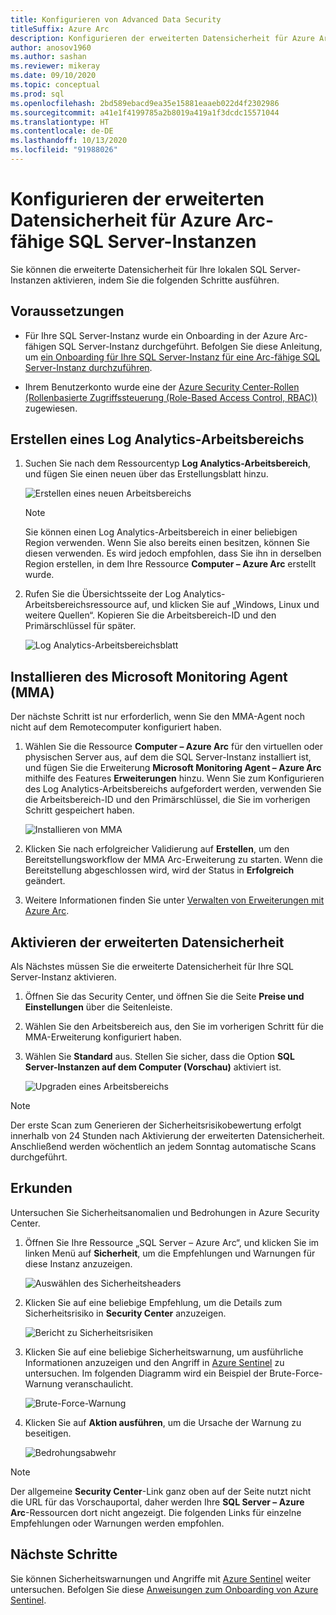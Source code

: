 ```yaml
---
title: Konfigurieren von Advanced Data Security
titleSuffix: Azure Arc
description: Konfigurieren der erweiterten Datensicherheit für Azure Arc-fähige SQL Server-Instanzen
author: anosov1960
ms.author: sashan
ms.reviewer: mikeray
ms.date: 09/10/2020
ms.topic: conceptual
ms.prod: sql
ms.openlocfilehash: 2bd589ebacd9ea35e15881eaaeb022d4f2302986
ms.sourcegitcommit: a41e1f4199785a2b8019a419a1f3dcdc15571044
ms.translationtype: HT
ms.contentlocale: de-DE
ms.lasthandoff: 10/13/2020
ms.locfileid: "91988026"
---
```

# <a name="configure-advanced-data-security-for-azure-arc-enabled-sql-server-instance"></a>Konfigurieren der erweiterten Datensicherheit für Azure Arc-fähige SQL Server-Instanzen

Sie können die erweiterte Datensicherheit für Ihre lokalen SQL Server-Instanzen aktivieren, indem Sie die folgenden Schritte ausführen.

## <a name="prerequisites"></a>Voraussetzungen

* Für Ihre SQL Server-Instanz wurde ein Onboarding in der Azure Arc-fähigen SQL Server-Instanz durchgeführt. Befolgen Sie diese Anleitung, um [ein Onboarding für Ihre SQL Server-Instanz für eine Arc-fähige SQL Server-Instanz durchzuführen](connect.md).

* Ihrem Benutzerkonto wurde eine der [Azure Security Center-Rollen (Rollenbasierte Zugriffssteuerung (Role-Based Access Control, RBAC))](/azure/security-center/security-center-permissions) zugewiesen.

## <a name="create-a-log-analytics-workspace"></a>Erstellen eines Log Analytics-Arbeitsbereichs

1. Suchen Sie nach dem Ressourcentyp __Log Analytics-Arbeitsbereich__, und fügen Sie einen neuen über das Erstellungsblatt hinzu.

   ![Erstellen eines neuen Arbeitsbereichs](media/configure-advanced-data-security/create-new-log-analytics-workspace.png)

   > [!NOTE]
   > Sie können einen Log Analytics-Arbeitsbereich in einer beliebigen Region verwenden. Wenn Sie also bereits einen besitzen, können Sie diesen verwenden. Es wird jedoch empfohlen, dass Sie ihn in derselben Region erstellen, in dem Ihre Ressource __Computer – Azure Arc__ erstellt wurde.

1. Rufen Sie die Übersichtsseite der Log Analytics-Arbeitsbereichsressource auf, und klicken Sie auf „Windows, Linux und weitere Quellen“. Kopieren Sie die Arbeitsbereich-ID und den Primärschlüssel für später.

   ![Log Analytics-Arbeitsbereichsblatt](media/configure-advanced-data-security/log-analytics-workspace-blade.png)

## <a name="install-microsoft-monitoring-agent-mma"></a>Installieren des Microsoft Monitoring Agent (MMA)

Der nächste Schritt ist nur erforderlich, wenn Sie den MMA-Agent noch nicht auf dem Remotecomputer konfiguriert haben.

1. Wählen Sie die Ressource __Computer – Azure Arc__ für den virtuellen oder physischen Server aus, auf dem die SQL Server-Instanz installiert ist, und fügen Sie die Erweiterung __Microsoft Monitoring Agent – Azure Arc__ mithilfe des Features **Erweiterungen** hinzu. Wenn Sie zum Konfigurieren des Log Analytics-Arbeitsbereichs aufgefordert werden, verwenden Sie die Arbeitsbereich-ID und den Primärschlüssel, die Sie im vorherigen Schritt gespeichert haben.

   ![Installieren von MMA](media/configure-advanced-data-security/install-mma-extension.png)

1. Klicken Sie nach erfolgreicher Validierung auf **Erstellen**, um den Bereitstellungsworkflow der MMA Arc-Erweiterung zu starten. Wenn die Bereitstellung abgeschlossen wird, wird der Status in **Erfolgreich** geändert.

1. Weitere Informationen finden Sie unter [Verwalten von Erweiterungen mit Azure Arc](/azure/azure-arc/servers/manage-vm-extensions).

## <a name="enable-advanced-data-security"></a>Aktivieren der erweiterten Datensicherheit

Als Nächstes müssen Sie die erweiterte Datensicherheit für Ihre SQL Server-Instanz aktivieren.

1. Öffnen Sie das Security Center, und öffnen Sie die Seite **Preise und Einstellungen** über die Seitenleiste.

1. Wählen Sie den Arbeitsbereich aus, den Sie im vorherigen Schritt für die MMA-Erweiterung konfiguriert haben.

1. Wählen Sie **Standard** aus. Stellen Sie sicher, dass die Option **SQL Server-Instanzen auf dem Computer (Vorschau)** aktiviert ist.

   ![Upgraden eines Arbeitsbereichs](media/configure-advanced-data-security/upgrade-log-analytics-workspace.png)

 > [!NOTE]
   > Der erste Scan zum Generieren der Sicherheitsrisikobewertung erfolgt innerhalb von 24 Stunden nach Aktivierung der erweiterten Datensicherheit. Anschließend werden wöchentlich an jedem Sonntag automatische Scans durchgeführt.

## <a name="explore"></a>Erkunden

Untersuchen Sie Sicherheitsanomalien und Bedrohungen in Azure Security Center.

1. Öffnen Sie Ihre Ressource „SQL Server – Azure Arc“, und klicken Sie im linken Menü auf **Sicherheit**, um die Empfehlungen und Warnungen für diese Instanz anzuzeigen.

   ![Auswählen des Sicherheitsheaders](media/configure-advanced-data-security/security-heading-sql-server-arc.png)

1. Klicken Sie auf eine beliebige Empfehlung, um die Details zum Sicherheitsrisiko in __Security Center__ anzuzeigen.

   ![Bericht zu Sicherheitsrisiken](media/configure-advanced-data-security/vulnerabilities-report.png)

1. Klicken Sie auf eine beliebige Sicherheitswarnung, um ausführliche Informationen anzuzeigen und den Angriff in [Azure Sentinel](/azure/sentinel/overview) zu untersuchen. Im folgenden Diagramm wird ein Beispiel der Brute-Force-Warnung veranschaulicht.

   ![Brute-Force-Warnung](media/configure-advanced-data-security/brute-force-alert.png)

1. Klicken Sie auf **Aktion ausführen**, um die Ursache der Warnung zu beseitigen.

   ![Bedrohungsabwehr](media/configure-advanced-data-security/brute-force-alert-mitigation.png)

> [!NOTE]
> Der allgemeine __Security Center__-Link ganz oben auf der Seite nutzt nicht die URL für das Vorschauportal, daher werden Ihre __SQL Server – Azure Arc__-Ressourcen dort nicht angezeigt. Die folgenden Links für einzelne Empfehlungen oder Warnungen werden empfohlen.

## <a name="next-steps"></a>Nächste Schritte

Sie können Sicherheitswarnungen und Angriffe mit [Azure Sentinel](/azure/sentinel/overview) weiter untersuchen. Befolgen Sie diese [Anweisungen zum Onboarding von Azure Sentinel](/azure/sentinel/connect-data-sources).